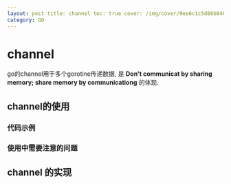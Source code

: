 ```yaml
---
layout: post title: channel toc: true cover: /img/cover/9ee6c1c5d88b0468af1a3280865a6b7a.png tags: ['GO']
category: GO
---
```


# channel

go的channel用于多个gorotine传递数据, 是 **Don't communicat by sharing memory; share memory by communicationg**  的体现.

## channel的使用

### 代码示例

### 使用中需要注意的问题

## channel 的实现










